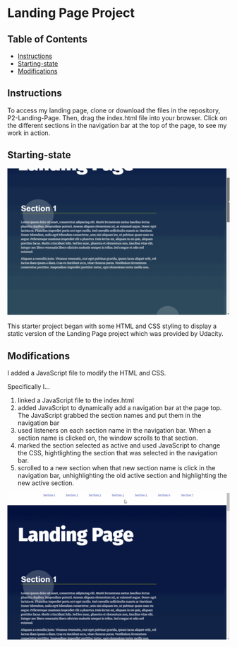 # Landing Page Project

## Table of Contents

* [Instructions](#instructions)
* [Starting-state](#starting-state)
* [Modifications](#modifications)

## Instructions

To access my landing page, clone or download the files in the repository, P2-Landing-Page. Then, drag the index.html file into your browser. Click on the different sections in the navigation bar at the top of the page, to see my work in action.

## Starting-state

![](videos/Before.gif)

This starter project began with some HTML and CSS styling to display a static version of the Landing Page project which was provided by Udacity. 

## Modifications

I added a JavaScript file to modify the HTML and CSS.

Specifically I...
1. linked a JavaScript file to the index.html
2. added JavaScript to dynamically add a navigation bar at the page top. The JavaScript grabbed the section names and put them in the navigation bar
3. used listeners on each section name in the navigation bar. When a section name is clicked on, the window scrolls to that section.
4. marked the section selected as active and used JavaScript to change the CSS, hightlighting the section that was selected in the navigation bar.
5. scrolled to a new section when that new section name is click in the navigation bar, unhighlighting the old active section and highlighting the new active section.

![](videos/After.gif)
